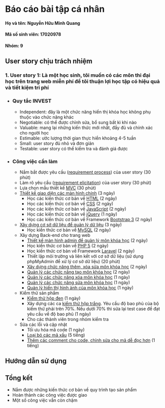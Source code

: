 # Báo cáo bài tập cá nhân


#### Họ và tên: Nguyễn Hữu Minh Quang
#### Mã số sinh viên: 17020978
#### Nhóm: 9

## User story chịu trách nhiệm 
### 1. User story 1: Là một học sinh, tôi muốn có các môn thi đại học trên trang web miễn phí để tôi thuận lợi học tập có hiệu quả và tiết kiệm tri phí
  * ### Quy tắc INVEST
     - Independent: đây là một chức năng hiển thị khóa học không phụ thuộc vào chức năng khác 
     - Negotiable: có thể được chỉnh sửa, bổ sung bất kì khi nào
     - Valuable: mang lại những kiến thức mới nhất, đầy đủ và chính xác cho người học
     - Estimable: ước lượng thời gian thực hiển khoảng 4-5 tuần
     - Small: user story đủ nhỏ và đơn giản 
     - Testable: user story có thể kiểm tra và đánh giá được
  * ### Công việc cần làm 
    * Nắm bắt được yêu cầu ([requirement process](https://docs.google.com/document/d/1a4i_31R8WBUAnF91syr1FwBpKoAiTY6rEJt1xWjb74M/edit#heading=h.4e8vcw2o7pg2)) của user story (30 phút)
    * Làm rõ yêu cầu ([requirement elicitation](https://docs.google.com/document/d/1a4i_31R8WBUAnF91syr1FwBpKoAiTY6rEJt1xWjb74M/edit#heading=h.fvjpas4blmex)) của user story (30 phút) 
    * Lựa chọn mẫu thiết kế [MVC](https://docs.google.com/document/d/1a4i_31R8WBUAnF91syr1FwBpKoAiTY6rEJt1xWjb74M/edit#heading=h.kehlqoeo6d9r)  (30 phút)
    * [Thiết kế giao diện các màn hình chính](https://github.com/quangnguyen99/INT2208-8-2019/blob/master/nhom-9/FoS%20-%20B%C3%A0i%20T%E1%BA%ADp%20L%E1%BB%9Bn/resources/views/layouts/home.blade.php) (3 ngày) 
      * Học các kiến thức cơ bản về [HTML](https://www.w3schools.com/html/default.asp) (2 ngày)
      * Học các kiến thức cơ bản về [CSS](https://www.w3schools.com/css/default.asp)  (2 ngày)
      * Học các kiến thức cơ bản về [JavaScript](https://www.w3schools.com/js/default.asp) (2 ngày)
      * Học các kiến thức cơ bản về [jQuery](https://www.w3schools.com/jquery/default.asp) (1 ngày)
      * Học các kiến thức cơ bản về Framework [Bootstrap 3](https://www.w3schools.com/bootstrap/default.asp) (2 ngày)
    * [Xây dựng cơ sở dữ liệu để quản lý dữ liệu](https://github.com/quangnguyen99/INT2208-8-2019/blob/master/nhom-9/FoS%20-%20B%C3%A0i%20T%E1%BA%ADp%20L%E1%BB%9Bn/database/migrations/2019_03_19_082347_create_1500441827_courses_table.php) (3 ngày)
      * Học kiển thức cơ bản về [MySQL](http://www.mysqltutorial.org/)  (2 ngày)
    * Xây dựng Back-end cho trang web
      * [Thiết kế màn hình admin để quản lý môn khóa học](https://github.com/quangnguyen99/INT2208-8-2019/blob/master/nhom-9/FoS%20-%20B%C3%A0i%20T%E1%BA%ADp%20L%E1%BB%9Bn/resources/views/layouts/app.blade.php) (2 ngày)
      * Học kiến thức cơ bản về [PHP 5](https://www.w3schools.com/php/default.asp) (2 ngày)
      * Học kiến thức cơ bản về Framework [Laravel](https://www.youtube.com/watch?v=XJwhQumKCxU&list=PLzrVYRai0riQ-K705397wDnlhhWu-gAUh) (2 ngày)
      * Thiết lập môi trường và liên kết với cơ sở dữ liệu (sử dụng phpMyAdmin để xử lý cơ sở dữ liệu) (20 phút)
      * [Xây dựng chức năng thêm, xóa sửa môn khóa học](https://github.com/quangnguyen99/INT2208-8-2019/blob/master/nhom-9/FoS%20-%20B%C3%A0i%20T%E1%BA%ADp%20L%E1%BB%9Bn/app/Http/Controllers/Admin/CoursesController.php) (2 ngày)
      * [Quản lý các chức năng tạo môn khóa học](https://github.com/quangnguyen99/INT2208-8-2019/blob/master/nhom-9/FoS%20-%20B%C3%A0i%20T%E1%BA%ADp%20L%E1%BB%9Bn/resources/views/admin/courses/create.blade.php) (2 ngày)
      * [Quản lý các chức năng xóa môn khóa học](https://github.com/quangnguyen99/INT2208-8-2019/blob/master/nhom-9/FoS%20-%20B%C3%A0i%20T%E1%BA%ADp%20L%E1%BB%9Bn/resources/views/admin/courses/edit.blade.php) (1 ngày)
      * [Quản lý các chức năng sửa môn khóa học](https://github.com/quangnguyen99/INT2208-8-2019/blob/master/nhom-9/FoS%20-%20B%C3%A0i%20T%E1%BA%ADp%20L%E1%BB%9Bn/resources/views/admin/courses/index.blade.php) (1 ngày)
      * [Quản lý hiển thị hình ảnh của môn khóa học](https://github.com/quangnguyen99/INT2208-8-2019/blob/master/nhom-9/FoS%20-%20B%C3%A0i%20T%E1%BA%ADp%20L%E1%BB%9Bn/resources/views/admin/courses/create.blade.php) (1 ngày)
    * Kiểm thử sản phẩm
      * [Kiểm thử hộp đen](https://docs.google.com/document/d/1a4i_31R8WBUAnF91syr1FwBpKoAiTY6rEJt1xWjb74M/edit#heading=h.zhrswbsdiifd) (1 ngày)
      * Xây dựng các ca [kiểm thử hộp trắng](https://docs.google.com/document/d/1a4i_31R8WBUAnF91syr1FwBpKoAiTY6rEJt1xWjb74M/edit#heading=h.ryzy80x4sqk1). Yêu cầu độ bao phủ của bộ kiểm thử phải trên 70%. Nếu dưới 70% thì sửa lại test case để đạt yêu cầu về độ bao phủ (1 ngày)
      * Cho các thành viên trong nhóm kiểm tra
    * Sửa các lỗi và cập nhật  
      * Tối ưu hóa mã code (1 ngày)
      * [Loại bỏ các mã xấu](https://docs.google.com/document/d/1a4i_31R8WBUAnF91syr1FwBpKoAiTY6rEJt1xWjb74M/edit?fbclid=IwAR0h1nK4Z9Kwlen4pAHPK_Gcp1ieENDhV9ERr_FIwqmf2_wDqrLb_GrIMeg#heading=h.x5jzfha6cshw) (5 tiếng)
      * [Thêm các comment cho code, chỉnh sửa cho mã dễ đọc hơn](https://docs.google.com/document/d/1a4i_31R8WBUAnF91syr1FwBpKoAiTY6rEJt1xWjb74M/edit?fbclid=IwAR0h1nK4Z9Kwlen4pAHPK_Gcp1ieENDhV9ERr_FIwqmf2_wDqrLb_GrIMeg#heading=h.bxti8dsihgwm) (1 tiếng)
      
## Hướng dẫn sử dụng

## Tổng kết
  * Nắm được những kiến thức cơ bản về quy trình tạo sản phẩm 
  * Hoàn thành các công việc được giao
  * Một số công việc vẫn còn chậm
  
